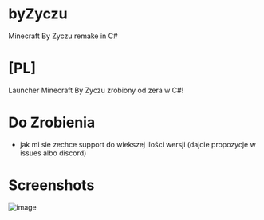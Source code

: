 # byZyczu
Minecraft By Zyczu remake in C#

# [PL]
Launcher Minecraft By Zyczu zrobiony od zera w C#!

# Do Zrobienia
- jak mi sie zechce support do wiekszej ilości wersji (dajcie propozycje w issues albo discord)

# Screenshots
![image](https://github.com/mksmaicja/byZyczu/assets/118010017/fca5c78a-ec78-4652-8f25-34bdf1d3a221)
